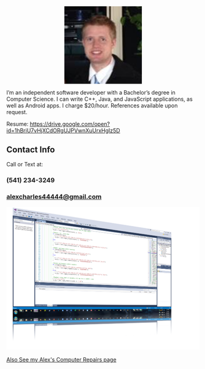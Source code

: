 <img src="Me 2.jpg" alt="hi" style="display:block; width:40%; height:40%; margin-left:auto; margin-right:auto;"/>

I’m an independent software developer with a Bachelor’s degree in Computer Science. I can write C++, Java, and JavaScript applications, as well as Android apps. I charge $20/hour. References available upon request.

Resume:
https://drive.google.com/open?id=1hBriU7vHjXCdORgUJPVwnXuUrxHgIz5D

## Contact Info
Call or Text at:
### (541) 234-3249
### alexcharles44444@gmail.com

<img src="Programming.png" alt="hi" class="inline"/>

<a href="index.md">Also See my Alex's Computer Repairs page</a>
